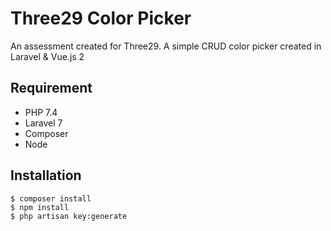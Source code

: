 # Three29 Color Picker
An assessment created for Three29.
A simple CRUD color picker created in Laravel & Vue.js 2

## Requirement
- PHP 7.4
- Laravel 7
- Composer
- Node

## Installation 
```
$ composer install
$ npm install
$ php artisan key:generate
```
